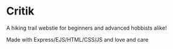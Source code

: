 # Critik
A hiking trail webstie for beginners and advanced hobbists alike!

Made with Express/EJS/HTML/CSS/JS and love and care
